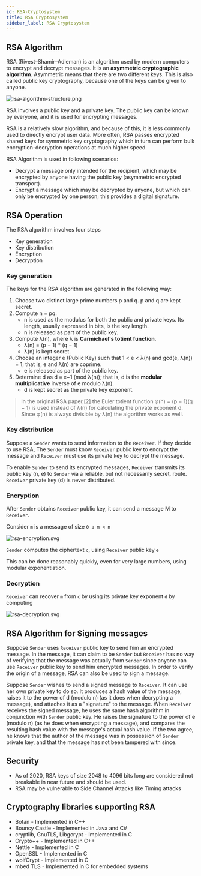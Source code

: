 ```yaml
---
id: RSA-Cryptosystem
title: RSA Cryptosystem
sidebar_label: RSA Cryptosystem
---
```



## RSA Algorithm

RSA (Rivest–Shamir–Adleman) is an algorithm used by modern computers to encrypt and decrypt messages. It is an **asymmetric cryptographic algorithm**. Asymmetric means that there are two different keys. This is also called public key cryptography, because one of the keys can be given to anyone.

![rsa-algorithm-structure.png](assets/rsa-algorithm-structure.png)

RSA involves a public key and a private key. The public key can be known by everyone, and it is used for encrypting messages.

RSA is a relatively slow algorithm, and because of this, it is less commonly used to directly encrypt user data. More often, RSA passes encrypted shared keys for symmetric key cryptography which in turn can perform bulk encryption-decryption operations at much higher speed.

RSA Algorithm is used in following scenarios:

- Decrypt a message only intended for the recipient, which may be encrypted by anyone having the public key (asymmetric encrypted transport).
- Encrypt a message which may be decrypted by anyone, but which can only be encrypted by one person; this provides a digital signature.

## RSA Operation

The RSA algorithm involves four steps

- Key generation 
- Key distribution
- Encryption 
- Decryption

### Key generation

The keys for the RSA algorithm are generated in the following way:

1. Choose two distinct large prime numbers p and q. p and q are kept secret.
2. Compute n = pq.
   - n is used as the modulus for both the public and private keys. Its length, usually expressed in bits, is the key length.
   - n is released as part of the public key.
3. Compute λ(n), where λ is **Carmichael's totient function**.
   - λ(n) = (p − 1) * (q − 1)
   - λ(n) is kept secret.
4. Choose an integer e (Public Key) such that 1 < e < λ(n) and gcd(e, λ(n)) = 1; that is, e and λ(n) are coprime.
   - e is released as part of the public key.
5. Determine d as d ≡ e−1 (mod λ(n)); that is, d is the **modular multiplicative** inverse of e modulo λ(n).
   - d is kept secret as the private key exponent.

> In the original RSA paper,[2] the Euler totient function φ(n) = (p − 1)(q − 1) is used instead of λ(n) for calculating the private exponent d. Since φ(n) is always divisible by λ(n) the algorithm works as well.

### Key distribution

Suppose a `Sender` wants to send information to the `Receiver`. If they decide to use RSA, The `Sender` must know `Receiver` public key to encrypt the message and `Receiver` must use its private key to decrypt the message. 

To enable `Sender` to send its encrypted messages, `Receiver` transmits its public key (n, e) to `Sender` via a reliable, but not necessarily secret, route. `Receiver` private key (d) is never distributed.

### Encryption

After `Sender` obtains `Receiver` public key, it can send a message M to `Receiver`.

Consider `m` is a message of size `0 ≤ m < n`

![rsa-encryption.svg](assets/rsa-encryption.svg)

`Sender` computes the ciphertext `c`, using `Receiver` public key `e`

This can be done reasonably quickly, even for very large numbers, using modular exponentiation.

### Decryption

`Receiver` can recover `m` from `c` by using its private key exponent `d` by computing

![rsa-decryption.svg](assets/rsa-decryption.svg)


## RSA Algorithm for Signing messages

Suppose `Sender` uses `Receiver` public key to send him an encrypted message. In the message, it can claim to be `Sender` but `Receiver` has no way of verifying that the message was actually from `Sender` since anyone can use `Receiver` public key to send him encrypted messages. In order to verify the origin of a message, RSA can also be used to sign a message.

Suppose `Sender` wishes to send a signed message to `Receiver`. It can use her own private key to do so. It produces a hash value of the message, raises it to the power of d (modulo n) (as it does when decrypting a message), and attaches it as a "signature" to the message. When `Receiver` receives the signed message, he uses the same hash algorithm in conjunction with `Sender` public key. He raises the signature to the power of e (modulo n) (as he does when encrypting a message), and compares the resulting hash value with the message's actual hash value. If the two agree, he knows that the author of the message was in possession of `Sender` private key, and that the message has not been tampered with since.



## Security

- As of 2020, RSA keys of size 2048 to 4096 bits long are considered not breakable in near future and should be used.
- RSA may be vulnerable to Side Channel Attacks like Timing attacks

## Cryptography libraries supporting RSA

- Botan - Implemented in C++
- Bouncy Castle - Implemented in Java and C#
- cryptlib, GnuTLS, Libgcrypt - Implemented in C
- Crypto++ - Implemented in C++
- Nettle - Implemented in C
- OpenSSL - Implemented in C
- wolfCrypt - Implemented in C
- mbed TLS - Implemented in C for embedded systems

